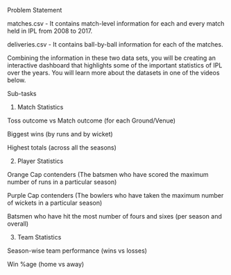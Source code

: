 Problem Statement



matches.csv - It contains match-level information for each and every match held in IPL from 2008 to 2017.


deliveries.csv - It contains ball-by-ball information for each of the matches.




Combining the information in these two data sets, you will be creating an interactive dashboard that highlights some of the important statistics of IPL over the years. You will learn more about the datasets in one of the videos below.


Sub-tasks


1. Match Statistics

Toss outcome vs Match outcome (for each Ground/Venue) 

Biggest wins (by runs and by wicket)

Highest totals (across all the seasons)


 

2. Player Statistics

Orange Cap contenders (The batsmen who have scored the maximum number of runs in a particular season)

Purple Cap contenders (The bowlers who have taken the maximum number of wickets in a particular season)

Batsmen who have hit the most number of fours and sixes (per season and overall)



3. Team Statistics

Season-wise team performance (wins vs losses)

Win %age (home vs away)
